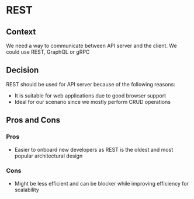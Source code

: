 # REST

## Context
We need a way to communicate between API server and the client. We could use REST, GraphQL or gRPC

## Decision
REST should be used for API server because of the following reasons:
- It is suitable for web applications due to good browser support
- Ideal for our scenario since we mostly perform CRUD operations

## Pros and Cons

### Pros
- Easier to onboard new developers as REST is the oldest and most popular architectural design

### Cons
- Might be less efficient and can be blocker while improving efficiency for scalability
